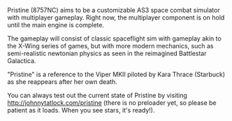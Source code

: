 Pristine (8757NC) aims to be a customizable AS3 space combat simulator with multiplayer gameplay. Right now, the multiplayer component is on hold until the main engine is complete.

The gameplay will consist of classic spaceflight sim with gameplay akin to the X-Wing series of games, but with more modern mechanics, such as semi-realistic newtonian physics as seen in the reimagined Battlestar Galactica.

"Pristine" is a reference to the Viper MKII piloted by Kara Thrace (Starbuck) as she reappears after her own death.

You can always test out the current state of Pristine by visiting http://johnnytatlock.com/pristine (there is no preloader yet, so please be patient as it loads. When you see stars, it's ready!).